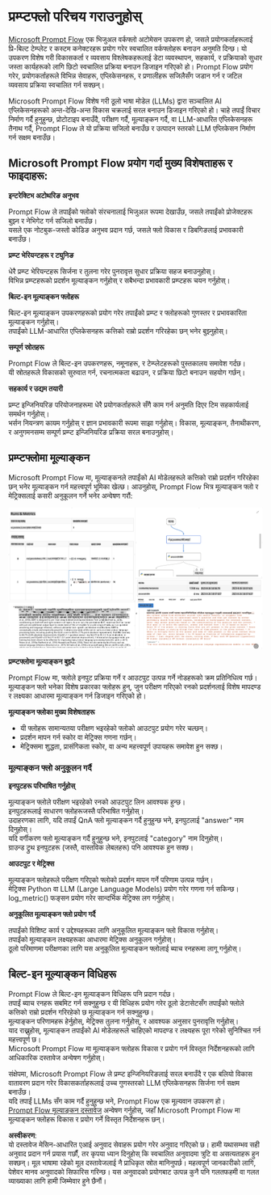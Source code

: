 # **प्रम्प्टफ्लो परिचय गराउनुहोस्**

[Microsoft Prompt Flow](https://microsoft.github.io/promptflow/index.html?WT.mc_id=aiml-138114-kinfeylo) एक भिजुअल वर्कफ्लो अटोमेसन उपकरण हो, जसले प्रयोगकर्ताहरूलाई प्रि-बिल्ट टेम्प्लेट र कस्टम कनेक्टरहरू प्रयोग गरेर स्वचालित वर्कफ्लोहरू बनाउन अनुमति दिन्छ। यो उपकरण विशेष गरी विकासकर्ता र व्यवसाय विश्लेषकहरूलाई डेटा व्यवस्थापन, सहकार्य, र प्रक्रियाको सुधार जस्ता कार्यहरूको लागि छिटो स्वचालित प्रक्रिया बनाउन डिजाइन गरिएको हो। Prompt Flow प्रयोग गरेर, प्रयोगकर्ताहरूले विभिन्न सेवाहरू, एप्लिकेसनहरू, र प्रणालीहरू सजिलैसँग जडान गर्न र जटिल व्यवसाय प्रक्रिया स्वचालित गर्न सक्छन्।

Microsoft Prompt Flow विशेष गरी ठूलो भाषा मोडेल (LLMs) द्वारा सञ्चालित AI एप्लिकेसनहरूको अन्त-देखि-अन्त विकास चक्रलाई सरल बनाउन डिजाइन गरिएको हो। चाहे तपाईं विचार निर्माण गर्दै हुनुहुन्छ, प्रोटोटाइप बनाउँदै, परीक्षण गर्दै, मूल्याङ्कन गर्दै, वा LLM-आधारित एप्लिकेसनहरू तैनाथ गर्दै, Prompt Flow ले यो प्रक्रिया सजिलो बनाउँछ र उत्पादन स्तरको LLM एप्लिकेसन निर्माण गर्न सक्षम बनाउँछ।

## Microsoft Prompt Flow प्रयोग गर्दा मुख्य विशेषताहरू र फाइदाहरू:

**इन्टरेक्टिभ अटोथरिङ अनुभव**

Prompt Flow ले तपाईंको फ्लोको संरचनालाई भिजुअल रूपमा देखाउँछ, जसले तपाईंको प्रोजेक्टहरू बुझ्न र नेभिगेट गर्न सजिलो बनाउँछ।  
यसले एक नोटबुक-जस्तो कोडिङ अनुभव प्रदान गर्छ, जसले फ्लो विकास र डिबगिङलाई प्रभावकारी बनाउँछ।  

**प्रम्प्ट भेरियन्टहरू र ट्युनिङ**

धेरै प्रम्प्ट भेरियन्टहरू सिर्जना र तुलना गरेर पुनरावृत्त सुधार प्रक्रिया सहज बनाउनुहोस्।  
विभिन्न प्रम्प्टहरूको प्रदर्शन मूल्याङ्कन गर्नुहोस् र सबैभन्दा प्रभावकारी प्रम्प्टहरू चयन गर्नुहोस्।  

**बिल्ट-इन मूल्याङ्कन फ्लोहरू**

बिल्ट-इन मूल्याङ्कन उपकरणहरूको प्रयोग गरेर तपाईंको प्रम्प्ट र फ्लोहरूको गुणस्तर र प्रभावकारिता मूल्याङ्कन गर्नुहोस्।  
तपाईंको LLM-आधारित एप्लिकेसनहरू कत्तिको राम्रो प्रदर्शन गरिरहेका छन् भनेर बुझ्नुहोस्।  

**सम्पूर्ण स्रोतहरू**

Prompt Flow ले बिल्ट-इन उपकरणहरू, नमूनाहरू, र टेम्प्लेटहरूको पुस्तकालय समावेश गर्दछ।  
यी स्रोतहरूले विकासको सुरुवात गर्न, रचनात्मकता बढाउन, र प्रक्रिया छिटो बनाउन सहयोग गर्छन्।  

**सहकार्य र उद्यम तयारी**

प्रम्प्ट इन्जिनियरिङ परियोजनाहरूमा धेरै प्रयोगकर्ताहरूले सँगै काम गर्न अनुमति दिएर टिम सहकार्यलाई समर्थन गर्नुहोस्।  
भर्सन नियन्त्रण कायम गर्नुहोस् र ज्ञान प्रभावकारी रूपमा साझा गर्नुहोस्। विकास, मूल्याङ्कन, तैनाथीकरण, र अनुगमनसम्म सम्पूर्ण प्रम्प्ट इन्जिनियरिङ प्रक्रिया सरल बनाउनुहोस्।  

## प्रम्प्टफ्लोमा मूल्याङ्कन

Microsoft Prompt Flow मा, मूल्याङ्कनले तपाईंको AI मोडेलहरूले कत्तिको राम्रो प्रदर्शन गरिरहेका छन् भनेर मूल्याङ्कन गर्न महत्त्वपूर्ण भूमिका खेल्छ। आउनुहोस्, Prompt Flow भित्र मूल्याङ्कन फ्लो र मेट्रिक्सलाई कसरी अनुकूलन गर्ने भनेर अन्वेषण गरौं:

![PFVizualise](../../../../../translated_images/pfvisualize.93c453890f4088830217fa7308b1a589058ed499bbfff160c85676066b5cbf2d.ne.png)

**प्रम्प्टफ्लोमा मूल्याङ्कन बुझ्दै**

Prompt Flow मा, फ्लोले इनपुट प्रक्रिया गर्ने र आउटपुट उत्पन्न गर्ने नोडहरूको क्रम प्रतिनिधित्व गर्छ।  
मूल्याङ्कन फ्लो भनेका विशेष प्रकारका फ्लोहरू हुन्, जुन परीक्षण गरिएको रनको प्रदर्शनलाई विशेष मापदण्ड र लक्ष्यका आधारमा मूल्याङ्कन गर्न डिजाइन गरिएको हो।  

**मूल्याङ्कन फ्लोका मुख्य विशेषताहरू**

- यी फ्लोहरू सामान्यतया परीक्षण भइरहेको फ्लोको आउटपुट प्रयोग गरेर चल्छन्।  
- प्रदर्शन मापन गर्न स्कोर वा मेट्रिक्स गणना गर्छन्।  
- मेट्रिक्समा शुद्धता, प्रासंगिकता स्कोर, वा अन्य महत्त्वपूर्ण उपायहरू समावेश हुन सक्छ।  

### मूल्याङ्कन फ्लो अनुकूलन गर्दै

**इनपुटहरू परिभाषित गर्नुहोस्**

मूल्याङ्कन फ्लोले परीक्षण भइरहेको रनको आउटपुट लिन आवश्यक हुन्छ।  
इनपुटहरूलाई साधारण फ्लोहरूजस्तै परिभाषित गर्नुहोस्।  
उदाहरणका लागि, यदि तपाईं QnA फ्लो मूल्याङ्कन गर्दै हुनुहुन्छ भने, इनपुटलाई "answer" नाम दिनुहोस्।  
यदि वर्गीकरण फ्लो मूल्याङ्कन गर्दै हुनुहुन्छ भने, इनपुटलाई "category" नाम दिनुहोस्।  
ग्राउन्ड ट्रुथ इनपुटहरू (जस्तै, वास्तविक लेबलहरू) पनि आवश्यक हुन सक्छ।  

**आउटपुट र मेट्रिक्स**

मूल्याङ्कन फ्लोहरूले परीक्षण गरिएको फ्लोको प्रदर्शन मापन गर्ने परिणाम उत्पन्न गर्छन्।  
मेट्रिक्स Python वा LLM (Large Language Models) प्रयोग गरेर गणना गर्न सकिन्छ।  
log_metric() फङ्सन प्रयोग गरेर सान्दर्भिक मेट्रिक्स लग गर्नुहोस्।  

**अनुकूलित मूल्याङ्कन फ्लो प्रयोग गर्दै**

तपाईंको विशिष्ट कार्य र उद्देश्यहरूका लागि अनुकूलित मूल्याङ्कन फ्लो विकास गर्नुहोस्।  
तपाईंको मूल्याङ्कन लक्ष्यहरूका आधारमा मेट्रिक्स अनुकूलन गर्नुहोस्।  
ठूलो परिमाणमा परीक्षणका लागि यस अनुकूलित मूल्याङ्कन फ्लोलाई ब्याच रनहरूमा लागू गर्नुहोस्।  

## बिल्ट-इन मूल्याङ्कन विधिहरू

Prompt Flow ले बिल्ट-इन मूल्याङ्कन विधिहरू पनि प्रदान गर्दछ।  
तपाईं ब्याच रनहरू सबमिट गर्न सक्नुहुन्छ र यी विधिहरू प्रयोग गरेर ठूलो डेटासेटसँग तपाईंको फ्लोले कत्तिको राम्रो प्रदर्शन गरिरहेको छ मूल्याङ्कन गर्न सक्नुहुन्छ।  
मूल्याङ्कन परिणामहरू हेर्नुहोस्, मेट्रिक्स तुलना गर्नुहोस्, र आवश्यक अनुसार पुनरावृत्ति गर्नुहोस्।  
याद राख्नुहोस्, मूल्याङ्कन तपाईंको AI मोडेलहरूले चाहिएको मापदण्ड र लक्ष्यहरू पूरा गरेको सुनिश्चित गर्न महत्त्वपूर्ण छ।  
Microsoft Prompt Flow मा मूल्याङ्कन फ्लोहरू विकास र प्रयोग गर्न विस्तृत निर्देशनहरूको लागि आधिकारिक दस्तावेज अन्वेषण गर्नुहोस्।  

संक्षेपमा, Microsoft Prompt Flow ले प्रम्प्ट इन्जिनियरिङलाई सरल बनाउँदै र एक बलियो विकास वातावरण प्रदान गरेर विकासकर्ताहरूलाई उच्च गुणस्तरको LLM एप्लिकेसनहरू सिर्जना गर्न सक्षम बनाउँछ।  
यदि तपाईं LLMs सँग काम गर्दै हुनुहुन्छ भने, Prompt Flow एक मूल्यवान उपकरण हो।  
[Prompt Flow मूल्याङ्कन दस्तावेज](https://learn.microsoft.com/azure/machine-learning/prompt-flow/how-to-develop-an-evaluation-flow?view=azureml-api-2?WT.mc_id=aiml-138114-kinfeylo) अन्वेषण गर्नुहोस्, जहाँ Microsoft Prompt Flow मा मूल्याङ्कन फ्लोहरू विकास र प्रयोग गर्ने विस्तृत निर्देशनहरू छन्।  

**अस्वीकरण**:  
यो दस्तावेज मेसिन-आधारित एआई अनुवाद सेवाहरू प्रयोग गरेर अनुवाद गरिएको छ। हामी यथासम्भव सही अनुवाद प्रदान गर्न प्रयास गर्छौं, तर कृपया ध्यान दिनुहोस् कि स्वचालित अनुवादमा त्रुटि वा असत्यताहरू हुन सक्छन्। मूल भाषामा रहेको मूल दस्तावेजलाई नै प्राधिकृत स्रोत मानिनुपर्छ। महत्वपूर्ण जानकारीको लागि, पेशेवर मानव अनुवादको सिफारिस गरिन्छ। यस अनुवादको प्रयोगबाट उत्पन्न कुनै पनि गलतफहमी वा गलत व्याख्याका लागि हामी जिम्मेवार हुने छैनौं।